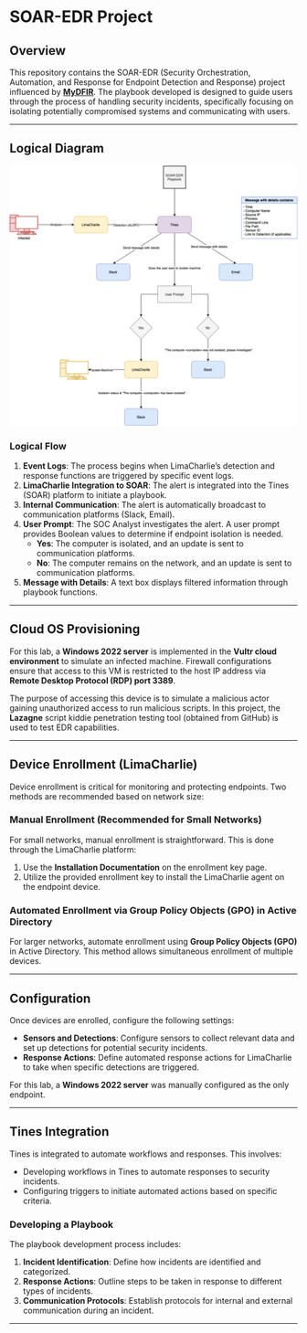# SOAR-EDR Project

## Overview
This repository contains the SOAR-EDR (Security Orchestration, Automation, and Response for Endpoint Detection and Response) project influenced by **[MyDFIR]([https://www.youtube.com/watch?v=GWX19cpv21w](https://www.youtube.com/watch?v=Gs1pYJfWv7k))**. The playbook developed is designed to guide users through the process of handling security incidents, specifically focusing on isolating potentially compromised systems and communicating with users.

---

## Logical Diagram

<p align="center">
  <img src="./soaredr.drawio.png" alt="Logical Diagram" width="600">
</p>


### Logical Flow  
1. **Event Logs**: The process begins when LimaCharlie’s detection and response functions are triggered by specific event logs.  
2. **LimaCharlie Integration to SOAR**: The alert is integrated into the Tines (SOAR) platform to initiate a playbook.  
3. **Internal Communication**: The alert is automatically broadcast to communication platforms (Slack, Email).  
4. **User Prompt**: The SOC Analyst investigates the alert. A user prompt provides Boolean values to determine if endpoint isolation is needed.  
   - **Yes**: The computer is isolated, and an update is sent to communication platforms.  
   - **No**: The computer remains on the network, and an update is sent to communication platforms.  
5. **Message with Details**: A text box displays filtered information through playbook functions.  

---

## Cloud OS Provisioning  
For this lab, a **Windows 2022 server** is implemented in the **Vultr cloud environment** to simulate an infected machine. Firewall configurations ensure that access to this VM is restricted to the host IP address via **Remote Desktop Protocol (RDP) port 3389**.  

The purpose of accessing this device is to simulate a malicious actor gaining unauthorized access to run malicious scripts. In this project, the **Lazagne** script kiddie penetration testing tool (obtained from GitHub) is used to test EDR capabilities.  

---

## Device Enrollment (LimaCharlie)  
Device enrollment is critical for monitoring and protecting endpoints. Two methods are recommended based on network size:  

### Manual Enrollment (Recommended for Small Networks)  
For small networks, manual enrollment is straightforward. This is done through the LimaCharlie platform:  
1. Use the **Installation Documentation** on the enrollment key page.  
2. Utilize the provided enrollment key to install the LimaCharlie agent on the endpoint device.  

### Automated Enrollment via Group Policy Objects (GPO) in Active Directory  
For larger networks, automate enrollment using **Group Policy Objects (GPO)** in Active Directory. This method allows simultaneous enrollment of multiple devices.  

---

## Configuration  
Once devices are enrolled, configure the following settings:  
- **Sensors and Detections**: Configure sensors to collect relevant data and set up detections for potential security incidents.  
- **Response Actions**: Define automated response actions for LimaCharlie to take when specific detections are triggered.  

For this lab, a **Windows 2022 server** was manually configured as the only endpoint.  

---

## Tines Integration  
Tines is integrated to automate workflows and responses. This involves:  
- Developing workflows in Tines to automate responses to security incidents.  
- Configuring triggers to initiate automated actions based on specific criteria.  

### Developing a Playbook  
The playbook development process includes:  
1. **Incident Identification**: Define how incidents are identified and categorized.  
2. **Response Actions**: Outline steps to be taken in response to different types of incidents.  
3. **Communication Protocols**: Establish protocols for internal and external communication during an incident.

---
